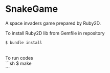 # SnakeGame
A space invaders game prepared by Ruby2D.

To install Ruby2D lib from Gemfile in repository
<br>
```bash
$ bundle install
```
<br>
To run codes
<br>
```sh
$ make<br>
```
